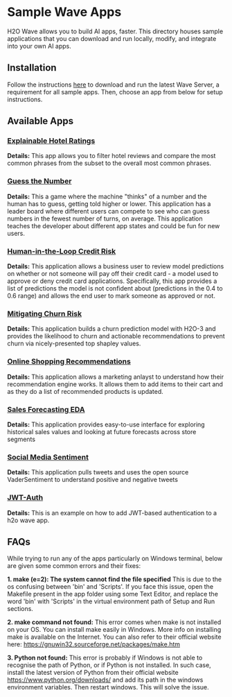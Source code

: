 # Sample Wave Apps

H2O Wave allows you to build AI apps, faster. This directory houses sample applications that you can download and run locally, modify, and integrate into your own AI apps. 

## Installation 

Follow the instructions [here](https://wave.h2o.ai/docs/installation) to download and run the latest Wave Server, a requirement for all sample apps. Then, choose an app from below for setup instructions.



## Available Apps 

### [Explainable Hotel Ratings](explaining-ratings/README.md)

**Details:** This app allows you to filter hotel reviews and compare the most common phrases from the subset to the overall most common phrases.



### [Guess the Number](guess-the-number/README.md)

**Details:** This a game where the machine "thinks" of a number and the human has to guess, getting told higher or lower. This application has a leader board where different users can compete to see who can guess numbers in the fewest number of turns, on average. This application teaches the developer about different app states and could be fun for new users.



### [Human-in-the-Loop Credit Risk](credit-risk/README.md)

**Details:** This application allows a business user to review model predictions on whether or not someone will pay off their credit card - a model used to approve or deny credit card applications. Specifically, this app provides a list of predictions the model is not confident about (predictions in the 0.4 to 0.6 range) and allows the end user to mark someone as approved or not.



### [Mitigating Churn Risk](churn-risk/README.md)

**Details:** This application builds a churn prediction model with H2O-3 and provides the likelihood to churn and actionable recommendations to prevent churn via nicely-presented top shapley values.



### [Online Shopping Recommendations](shopping-cart-recommendations/README.md)

**Details:** This application allows a marketing anlayst to understand how their recommendation engine works. It allows them to add items to their cart and as they do a list of recommended products is updated.



### [Sales Forecasting EDA](sales-forecasting/README.md)

**Details:** This application provides easy-to-use interface for exploring historical sales values and looking at future forecasts across store segments



 ### [Social Media Sentiment](twitter-sentiment/README.md)

**Details:** This application pulls tweets and uses the open source VaderSentiment to understand positive and negative tweets

### [JWT-Auth](jwt-auth/README.md)

**Details:** This is an example on how to add JWT-based authentication to a h2o wave app.


## FAQs
While trying to run any of the apps particularly on Windows terminal, below are given some common errors and their fixes:

**1. make (e=2): The system cannot find the file specified** This is due to the os confusing between 'bin' and 'Scripts'. If you face this issue, open the Makefile present in the app folder using some Text Editor, and replace the word 'bin' with 'Scripts' in the virtual environment path of Setup and Run sections.

**2. make command not found:** This error comes when make is not installed on your OS. You can install make easily in Windows. More info on installing make is available on the Internet. You can also refer to their official website here: https://gnuwin32.sourceforge.net/packages/make.htm

**3. Python not found:** This error is probably if Windows is not able to recognise the path of Python, or if Python is not installed. In such case, install the latest version of Python from their official website https://www.python.org/downloads/ and add its path in the windows environment variables. Then restart windows. This will solve the issue.
